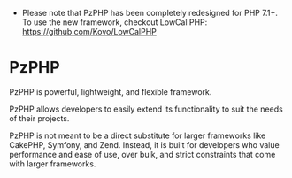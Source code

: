 * Please note that PzPHP has been completely redesigned for PHP 7.1+. To use the new framework, checkout LowCal PHP: https://github.com/Kovo/LowCalPHP

PzPHP
======
PzPHP is powerful, lightweight, and flexible framework.

PzPHP allows developers to easily extend its functionality to suit the needs of their projects.

PzPHP is not meant to be a direct substitute for larger frameworks like CakePHP, Symfony, and Zend. Instead, it is built for developers who value performance and ease of use, over bulk, and strict constraints that come with larger frameworks.
